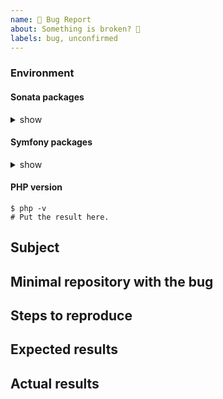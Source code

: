 ```yaml
---
name: 🐞 Bug Report
about: Something is broken? 🔨
labels: bug, unconfirmed
---
```


<!--
    Before you open an issue, make sure this one does not already exist.
    Please also read the "guidelines for contributing" link above before posting.
-->

<!--
    If you are reporting a bug, please try to fill in the following.
    Otherwise remove it.
-->

### Environment

#### Sonata packages

<details><summary>show</summary>
<p>

```
$ composer show --latest 'sonata-project/*'
# Put the result here.
```

</p>
</details>

#### Symfony packages

<details><summary>show</summary>
<p>

```
$ composer show --latest 'symfony/*'
# Put the result here.
```

</p>
</details>

#### PHP version

```
$ php -v
# Put the result here.
```

## Subject

<!--
    Give here as many details as possible.
    Next sections are for ERRORS only.
-->

## Minimal repository with the bug

## Steps to reproduce

## Expected results

## Actual results

<!--
    If it's an error message or piece of code, use code block tags,
    and make sure you provide the whole stack trace(s),
    not just the first error message you can see.
    More details here: https://github.com/sonata-project/SonataArticleBundle/blob/1.x/CONTRIBUTING.md#issues
-->
